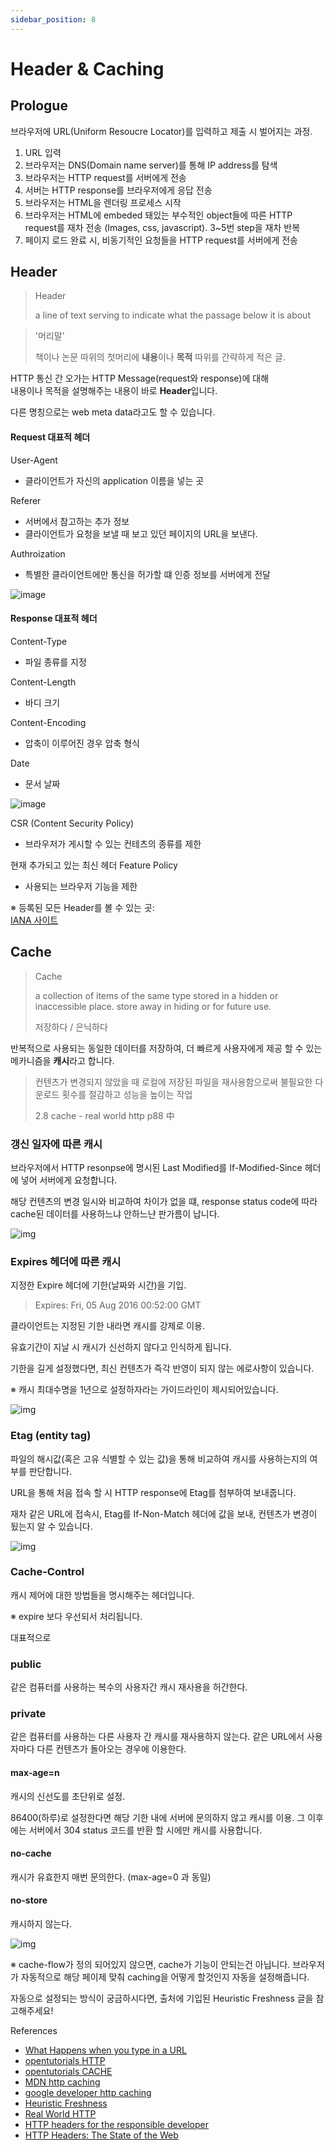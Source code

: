 ```yaml
---
sidebar_position: 8
---
```

# Header & Caching

## Prologue

브라우저에 URL(Uniform Resoucre Locator)를 입력하고 제출 시 벌어지는 과정.

1. URL 입력 
2. 브라우저는 DNS(Domain name server)를 통해 IP address를 탐색
3. 브라우저는 HTTP request를 서버에게 전송
4. 서버는 HTTP response를 브라우저에게 응답 전송
5. 브라우저는 HTML을 렌더링 프로세스 시작
6. 브라우저는 HTML에 embeded 돼있는 부수적인 object들에 따른 HTTP request를 재차 전송 (Images, css, javascript). 3~5번 step을 재차 반복
7. 페이지 로드 완료 시, 비동기적인 요청들을 HTTP request를 서버에게 전송

## Header

> Header
>
> a line of text serving to indicate what the passage below it is about

> '머리말'
>  
> 책이나 논문 따위의 첫머리에 **내용**이나 **목적** 따위를 간략하게 적은 글.


HTTP 통신 간 오가는 HTTP Message(request와 response)에 대해  
내용이나 목적을 설명해주는 내용이 바로 **Header**입니다. 

다른 명칭으로는 web meta data라고도 할 수 있습니다.

#### Request 대표적 헤더

User-Agent
- 클라이언트가 자신의 application 이름을 넣는 곳

Referer
- 서버에서 참고하는 추가 정보
- 클라이언트가 요청을 보낼 때 보고 있던 페이지의 URL을 보낸다.

Authroization
- 특별한 클라이언트에만 통신을 허가할 떄 인증 정보를 서버에게 전달


![image](https://user-images.githubusercontent.com/77006427/120074654-c5dd0f80-c0d8-11eb-8294-a35cf8eb8fba.png)


#### Response 대표적 헤더

Content-Type
- 파일 종류를 지정

Content-Length
- 바디 크기

Content-Encoding
- 압축이 이루어진 경우 압축 형식

Date
- 문서 날짜

![image](https://user-images.githubusercontent.com/77006427/120074680-eb6a1900-c0d8-11eb-9287-fe110e6954e4.png)

CSR (Content Security Policy)
- 브라우저가 게시할 수 있는 컨테츠의 종류를 제한


현재 추가되고 있는 최신 헤더
Feature Policy
- 사용되는 브라우저 기능을 제한


※ 등록된 모든 Header를 볼 수 있는 곳:   
[IANA 사이트](https://www.iana.org/assignments/message-headers/message-headers.xhtml)


## Cache


> Cache
>
> a collection of items of the same type stored in a hidden or inaccessible place.
> store away in hiding or for future use.
>
> 저장하다 / 은닉하다

반복적으로 사용되는 동일한 데이터를 저장하여, 더 빠르게 사용자에게 제공 할 수 있는 메카니즘을 **캐시**라고 합니다.


>컨텐츠가 변경되지 않았을 때 로컬에 저장된 파일을 재사용함으로써 불필요한 다운로드 횟수를 
>절감하고 성능을 높이는 작업
>
> 2.8 cache - real world http p88 中


### 갱신 일자에 따른 캐시
브라우저에서 HTTP resonpse에 명시된 Last Modified를 If-Modified-Since 헤더에 넣어 서버에게 요청합니다.

해당 컨텐츠의 변경 일시와 비교하여 차이가 없을 떄, response status code에 따라 cache된 데이터를 사용하느냐 안하느냔 판가름이 납니다.


![img](https://user-images.githubusercontent.com/77006427/120097465-8f040980-c16b-11eb-86d8-3624eaf12b7c.jpg)

### Expires 헤더에 따른 캐시

지정한 Expire 헤더에 기한(날짜와 시간)을 기입.

> Expires: Fri, 05 Aug 2016 00:52:00 GMT

클라이언트는 지정된 기한 내라면 캐시를 강제로 이용.

유효기간이 지날 시 캐시가 신선하지 않다고 인식하게 됩니다.

기한을 길게 설정했다면, 최신 컨텐츠가 즉각 반영이 되지 않는 에로사항이 있습니다.

※ 캐시 최대수명을 1년으로 설정하자라는 가이드라인이 제시되어있습니다.

![img](https://user-images.githubusercontent.com/77006427/120097473-9c20f880-c16b-11eb-9360-78d2bd46dfc9.jpg)

### Etag (entity tag)
파일의 해시값(혹은 고유 식별할 수 있는 값)을 통해 비교하여 캐시를 사용하는지의 여부를 판단합니다.

URL을 통해 처음 접속 할 시 HTTP response에 Etag를 첨부하여 보내줍니다.

재차 같은 URL에 접속시, Etag를 If-Non-Match 헤더에 값을 보내, 컨텐츠가 변경이 됬는지 알 수 있습니다.



![img](https://user-images.githubusercontent.com/77006427/120097485-a6db8d80-c16b-11eb-827a-37fd8b17994c.jpg)

### Cache-Control

캐시 제어에 대한 방법들을 명시해주는 헤더입니다.

※ expire 보다 우선되서 처리됩니다.

대표적으로

### public
같은 컴퓨터를 사용하는 복수의 사용자간 캐시 재사용을 허간한다.
### private
같은 컴퓨터를 사용하는 다른 사용자 간 캐시를 재사용하지 않는다.
같은 URL에서 사용자마다 다른 컨텐츠가 돌아오는 경우에 이용한다.

#### max-age=n
캐시의 신선도를 초단위로 설정.

86400(하루)로 설정한다면 해당 기한 내에 서버에 문의하지 않고 캐시를 이용.
그 이후에는 서버에서 304 status 코드를 반환 할 시에만 캐시를 사용합니다.
#### no-cache
캐시가 유효한지 매번 문의한다. (max-age=0 과 동일)
#### no-store
캐시하지 않는다.

![img](https://user-images.githubusercontent.com/77006427/120097495-b3f87c80-c16b-11eb-887c-353a2aa34ffb.jpg)

※ cache-flow가 정의 되어있지 않으면, cache가 기능이 안되는건 아닙니다. 브라우저가 자동적으로 해당 페이제 맞춰 caching을 어떻게 할것인지 자동을 설정해줍니다. 

자동으로 설정되는 방식이 궁금하시다면, 출처에 기입된 Heuristic Freshness 글을 참고해주세요!



References
- [What Happens when you type in a URL](https://wsvincent.com/what-happens-when-url/)
- [opentutorials HTTP](https://opentutorials.org/module/3621) 
- [opentutorials CACHE](https://opentutorials.org/module/3830)
- [MDN http caching](https://developer.mozilla.org/ko/docs/Web/HTTP/Caching)
- [google developer http caching](https://web.dev/http-cache/)
- [Heuristic Freshness](https://www.mnot.net/blog/2017/03/16/browser-caching#heuristic-freshness)
- [Real World HTTP](https://www.hanbit.co.kr/store/books/look.php?p_code=B7009240426)
- [HTTP headers for the responsible developer](https://www.youtube.com/watch?v=Mjqf2kkFLy8)
- [HTTP Headers: The State of the Web](https://www.youtube.com/watch?v=Mjqf2kkFLy8)
